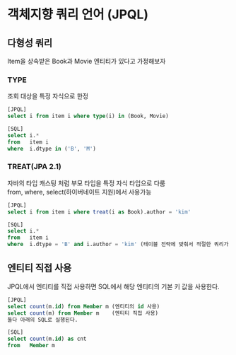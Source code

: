 # 객체지향 쿼리 언어 (JPQL)

## 다형성 쿼리
Item을 상속받은 Book과 Movie 엔티티가 있다고 가정해보자  
### TYPE
조회 대상을 특정 자식으로 한정
```sql
[JPQL]
select i from item i where type(i) in (Book, Movie)

[SQL]
select i.*
from   item i
where  i.dtype in ('B', 'M')
```
### TREAT(JPA 2.1)
자바의 타입 캐스팅 처럼 부모 타입을 특정 자식 타입으로 다룸  
from, where, select(하이버네이트 지원)에서 사용가능
```sql
[JPQL]
select i from item i where treat(i as Book).author = 'kim'

[SQL] 
select i.*
from   item i
where  i.dtype = 'B' and i.author = 'kim' (테이블 전략에 맞춰서 적절한 쿼리가 나간다)
```

## 엔티티 직접 사용
JPQL에서 엔티티를 직접 사용하면 SQL에서 해당 엔티티의 기본 키 값을 사용한다.  
```sql
[JPQL]
select count(m.id) from Member m (엔티티의 id 사용)
select count(m) from Member m    (엔티티 직접 사용)
둘다 아래의 SQL로 실행된다.

[SQL]
select count(m.id) as cnt
from   Member m
```
